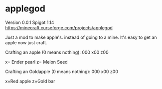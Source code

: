 # applegod
Version 0.0.1
Spigot 1.14
https://minecraft.curseforge.com/projects/applegod


Just a mod to make apple's. instead of going to a mine. It's easy to get an apple now just craft.

Crafting an apple (0 means nothing): 000 x00 z00

x= Ender pearl z= Melon Seed

Crafting an Goldapple (0 means nothing): 000 x00 z00

x=Red apple z=Gold bar
